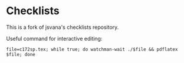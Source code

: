 # Checklists

This is a fork of jsvana's checklists repository.

Useful command for interactive editing:
```
file=c172sp.tex; while true; do watchman-wait ./$file && pdflatex $file; done
```
